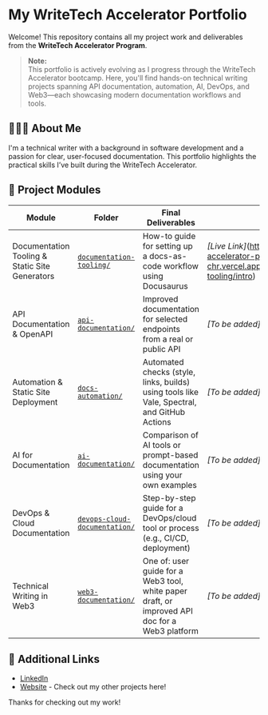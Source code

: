 # My WriteTech Accelerator Portfolio

Welcome! This repository contains all my project work and deliverables from the **WriteTech Accelerator Program**.

> **Note:**  
> This portfolio is actively evolving as I progress through the WriteTech Accelerator bootcamp. Here, you'll find hands-on technical writing projects spanning API documentation, automation, AI, DevOps, and Web3—each showcasing modern documentation workflows and tools.

## 👩🏽‍💻 About Me

I'm a technical writer with a background in software development and a passion for clear, user-focused documentation. This portfolio highlights the practical skills I’ve built during the WriteTech Accelerator.

## 📁 Project Modules

| Module                                         | Folder                                                            | Final Deliverables                                                                             | Live Link                                                                                                |
|------------------------------------------------|-------------------------------------------------------------------|------------------------------------------------------------------------------------------------|----------------------------------------------------------------------------------------------------------|
| Documentation Tooling & Static Site Generators | [`documentation-tooling/`](/docs/documentation-tooling/)          | How-to guide for setting up a docs-as-code workflow using Docusaurus                           | _[Live Link]_(https://writetech-accelerator-portfolio-chr.vercel.app/docs/documentation-tooling/intro)|
| API Documentation & OpenAPI                    | [`api-documentation/`](/docs/api-documentation)                   | Improved documentation for selected endpoints from a real or public API                        | _[To be added]_                                                                                          |
| Automation & Static Site Deployment            | [`docs-automation/`](/docs/docs-automation)                       | Automated checks (style, links, builds) using tools like Vale, Spectral, and GitHub Actions    | _[To be added]_                                                                                          |
| AI for Documentation                           | [`ai-documentation/`](/docs/ai-documentation)                     | Comparison of AI tools or prompt-based documentation using your own examples                   | _[To be added]_                                                                                          |
| DevOps & Cloud Documentation                   | [`devops-cloud-documentation/`](/docs/devops-cloud-documentation) | Step-by-step guide for a DevOps/cloud tool or process (e.g., CI/CD, deployment)                | _[To be added]_                                                                                          |
| Technical Writing in Web3                      | [`web3-documentation/`](/docs/web3-documentation)                 | One of: user guide for a Web3 tool, white paper draft, or improved API doc for a Web3 platform | _[To be added]_                                                                                          |

## 🔗 Additional Links

- [LinkedIn](https://linkedin.com/in/christinebelzie)
- [Website](https://christinebelzie.carrd.co/) - Check out my other projects here!

Thanks for checking out my work!